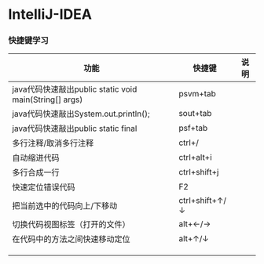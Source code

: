 # IntelliJ-IDEA



### 快捷键学习



| 功能                                       | 快捷键            | 说明   |
| ---------------------------------------- | -------------- | ---- |
| java代码快速敲出public static void main(String[] args) | psvm+tab       |      |
| java代码快速敲出System.out.println();          | sout+tab       |      |
| java代码快速敲出public static final            | psf+tab        |      |
| 多行注释/取消多行注释                              | ctrl+/         |      |
| 自动缩进代码                                   | ctrl+alt+i     |      |
| 多行合成一行                                   | ctrl+shift+j   |      |
| 快速定位错误代码                                 | F2             |      |
| 把当前选中的代码向上/下移动                           | ctrl+shift+↑/↓ |      |
| 切换代码视图标签（打开的文件）                          | alt+←/→        |      |
| 在代码中的方法之间快速移动定位                          | alt+↑/↓        |      |
|                                          |                |      |
|                                          |                |      |
|                                          |                |      |

